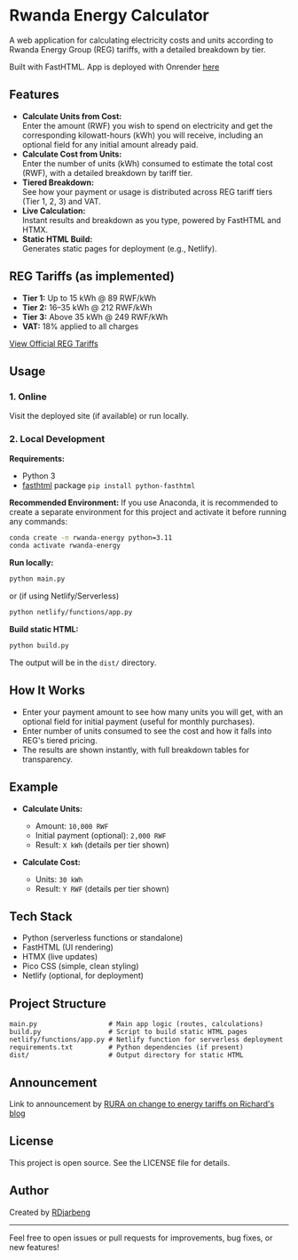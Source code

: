 # Rwanda Energy Calculator

A web application for calculating electricity costs and units according to Rwanda Energy Group (REG) tariffs, with a detailed breakdown by tier.

Built with FastHTML. App is deployed with Onrender [here](https://rwanda-energy-calculator.onrender.com/)

## Features

- **Calculate Units from Cost:**  
  Enter the amount (RWF) you wish to spend on electricity and get the corresponding kilowatt-hours (kWh) you will receive, including an optional field for any initial amount already paid.
- **Calculate Cost from Units:**  
  Enter the number of units (kWh) consumed to estimate the total cost (RWF), with a detailed breakdown by tariff tier.
- **Tiered Breakdown:**  
  See how your payment or usage is distributed across REG tariff tiers (Tier 1, 2, 3) and VAT.
- **Live Calculation:**  
  Instant results and breakdown as you type, powered by FastHTML and HTMX.
- **Static HTML Build:**  
  Generates static pages for deployment (e.g., Netlify).

## REG Tariffs (as implemented)

- **Tier 1:** Up to 15 kWh @ 89 RWF/kWh
- **Tier 2:** 16–35 kWh @ 212 RWF/kWh
- **Tier 3:** Above 35 kWh @ 249 RWF/kWh
- **VAT:** 18% applied to all charges

[View Official REG Tariffs](https://www.reg.rw/customer-service/tariffs/)

## Usage

### 1. Online

Visit the deployed site (if available) or run locally.

### 2. Local Development

**Requirements:**
- Python 3
- [fasthtml](https://github.com/AnswerDotAI/fasthtml) package 
`pip install python-fasthtml`
  

**Recommended Environment:**
If you use Anaconda, it is recommended to create a separate environment for this project and activate it before running any commands:
```bash
conda create -n rwanda-energy python=3.11
conda activate rwanda-energy
```

**Run locally:**
```bash
python main.py
```
or (if using Netlify/Serverless)
```bash
python netlify/functions/app.py
```

**Build static HTML:**
```bash
python build.py
```
The output will be in the `dist/` directory.

## How It Works

- Enter your payment amount to see how many units you will get, with an optional field for initial payment (useful for monthly purchases).
- Enter number of units consumed to see the cost and how it falls into REG's tiered pricing.
- The results are shown instantly, with full breakdown tables for transparency.

## Example

- **Calculate Units:**  
  - Amount: `10,000 RWF`  
  - Initial payment (optional): `2,000 RWF`  
  - Result: `X kWh` (details per tier shown)

- **Calculate Cost:**  
  - Units: `30 kWh`  
  - Result: `Y RWF` (details per tier shown)

## Tech Stack

- Python (serverless functions or standalone)
- FastHTML (UI rendering)
- HTMX (live updates)
- Pico CSS (simple, clean styling)
- Netlify (optional, for deployment)

## Project Structure

```
main.py                  # Main app logic (routes, calculations)
build.py                 # Script to build static HTML pages
netlify/functions/app.py # Netlify function for serverless deployment
requirements.txt         # Python dependencies (if present)
dist/                    # Output directory for static HTML
```
## Announcement
Link to announcement by [RURA on change to energy tariffs on Richard's blog](https://rdjarbeng.com/rura-announces-revised-electricity-end-user-tariffs-effective-october-2025/)
## License

This project is open source. See the LICENSE file for details.

## Author

Created by [RDjarbeng](https://github.com/RDjarbeng)

---

Feel free to open issues or pull requests for improvements, bug fixes, or new features!
